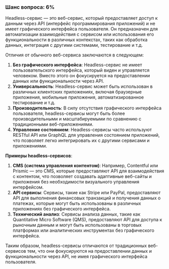 ### Шанс вопроса: 6%

Headless-сервис — это веб-сервис, который предоставляет доступ к данным через API (интерфейс программирования приложений) и не имеет графического интерфейса пользователя. Он предназначен для автоматизации взаимодействия с сервисом или использования его функциональности в различных контекстах, таких как обработка данных, интеграция с другими системами, тестирование и т.д.

Отличия от обычного веб-сервиса заключаются в следующем:
1. **Без графического интерфейса**: Headless-сервис не имеет пользовательского интерфейса, который виден и управляется человеком. Вместо этого он фокусируется на предоставлении данных или функциональности через API.
2. **Универсальность**: Headless-сервис может быть использован в различных клиентских приложениях, включая браузерные приложения, мобильные приложения, автоматизированное тестирование и т.д.
3. **Производительность**: В силу отсутствия графического интерфейса пользователя, headless-сервисы могут быть более производительными и масштабируемыми по сравнению с традиционными веб-приложениями.
4. **Управление состоянием**: Headless-сервисы часто используют RESTful API или GraphQL для управления состоянием приложений, что позволяет легко интегрировать их с другими сервисами и приложениями.

**Примеры headless-сервисов**:
1. **CMS (система управления контентом)**: Например, Contentful или Prismic — это CMS, которые предоставляют API для взаимодействия с контентом, что позволяет создавать адаптивные веб-сайты и приложения без необходимости визуального управления интерфейсом.
2. **API сервисы**: Сервисы, такие как Stripe или PayPal, предоставляют API для выполнения финансовых транзакций и получения данных о платежах, которые могут быть использованы в различных приложениях без графического интерфейса.
3. **Технический анализ**: Сервисы анализа данных, такие как Quantitative Micro Software (QMS), предоставляют API для доступа к рыночным данным и могут быть использованы в торговых платформах или аналитических инструментах без графического интерфейса.

Таким образом, headless-сервисы отличаются от традиционных веб-сервисов тем, что они фокусируются на предоставлении данных и функциональности через API, не имея графического интерфейса пользователя.